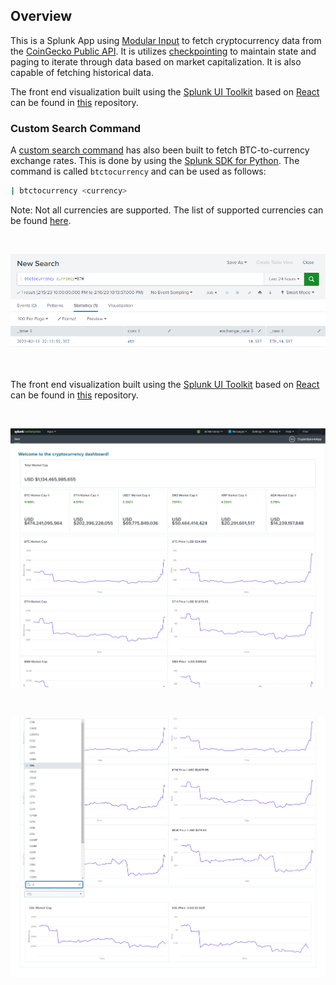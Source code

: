 ## Overview
This is a Splunk App using [Modular Input](https://dev.splunk.com/enterprise/docs/developapps/manageknowledge/custominputs/modinputsoverview/) to fetch cryptocurrency data from the [CoinGecko Public API](https://www.coingecko.com/en/api/documentation). It is utilizes [checkpointing](https://docs.splunk.com/Documentation/Splunk/latest/AdvancedDev/ModInputsCheckpoint) to maintain state and paging to iterate through data based on market capitalization. It is also capable of fetching historical data.

The front end visualization built using the [Splunk UI Toolkit](https://splunkui.splunk.com/) based on [React](https://reactjs.org/) can be found in [this](https://github.com/marcusoyang/splunk-visualization-ui) repository.

### Custom Search Command

A [custom search command](https://dev.splunk.com/enterprise/docs/devtools/customsearchcommands/) has also been built to fetch BTC-to-currency exchange rates. This is done by using the [Splunk SDK for Python](https://dev.splunk.com/enterprise/docs/devtools/python/sdk-python/). The command is called `btctocurrency` and can be used as follows:

```bash
| btctocurrency <currency>
```

Note: Not all currencies are supported. The list of supported currencies can be found [here](https://www.coingecko.com/en/api/documentation#explore-api).

<br>

![BTC to currency custom command](/static/part3.PNG)

<br>

The front end visualization built using the [Splunk UI Toolkit](https://splunkui.splunk.com/) based on [React](https://reactjs.org/) can be found in [this](https://github.com/marcusoyang/splunk-visualization-ui) repository.

<br>

![Part 1 of the Dashboard](/static/part1.PNG)

<br>

![Part 2 of the Dashboard](/static/part2.PNG)
